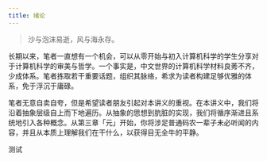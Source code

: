```yaml
---
title: 绪论
---
```

> 沙与泡沫易逝，风与海永存。

长期以来，笔者一直想有一个机会，可以从零开始与初入计算机科学的学生分享对于计算机科学的审美与哲学。一个事实是，中文世界的计算机科学材料良莠不齐，少成体系。笔者拣取若干重要话题，组织其脉络，希求为读者构建足够优雅的体系，免于浮沉于庸碌。

笔者无意自卖自夸，但是希望读者朋友引起对本讲义的重视。在本讲义中，我们将沿着抽象层级自上而下地遍历。从抽象的思想到肮脏的实现，我们将循序渐进且系统地引入各种概念。从第三章「元」开始，你将涉足普通码农一辈子未必听闻的内容，并且从本质上理解我们在干什么，以获得目无全牛的平静。 

测试
